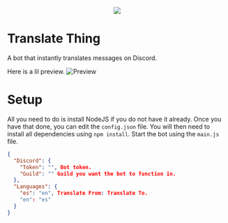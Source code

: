 <p align="center">
    <img src="https://readme-jokes.vercel.app/api"/>
</p>

# Translate Thing
A bot that instantly translates messages on Discord.

Here is a lil preview.
![Preview](https://i.imgur.com/5mLpEED.gif)

# Setup
All you need to do is install NodeJS if you do not have it already. Once you have that done, you can edit the `config.json` file.
You will then need to install all dependencies using `npm install`.
Start the bot using the `main.js` file.

```json
{
  "Discord": {
    "Token": "", Bot token.
    "Guild": "" Guild you want the bot to function in.
  },
  "Languages": {
    "es": "en", Translate From: Translate To.
    "en": "es"
  }
}

```

